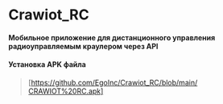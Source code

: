 # Crawiot_RC
#### Мобильное приложение для дистанционного управления радиоуправляемым краулером через API
#### Установка APK файла
> [https://github.com/EgoInc/Crawiot_RC/blob/main/СRAWIOT%20RC.apk]

